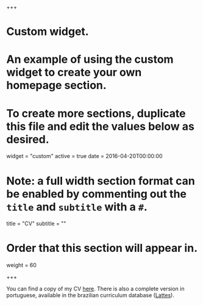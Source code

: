 +++
# Custom widget.
# An example of using the custom widget to create your own homepage section.
# To create more sections, duplicate this file and edit the values below as desired.
widget = "custom"
active = true
date = 2016-04-20T00:00:00

# Note: a full width section format can be enabled by commenting out the `title` and `subtitle` with a `#`.
title = "CV"
subtitle = ""

# Order that this section will appear in.
weight = 60

+++

You can find a copy of my CV [here](https://1drv.ms/b/s!AmU57lZqONmUgc9_cBjzWddZ_swgEA). There is also a complete version in portuguese, available in the brazilian curriculum database ([Lattes]((http://lattes.cnpq.br/1510929431184143))).
